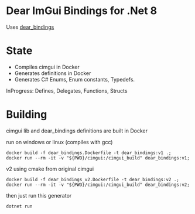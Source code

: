 # Dear ImGui Bindings for .Net 8

Uses [dear_bindings](https://github.com/dearimgui/dear_bindings)

# State

- Compiles cimgui in Docker
- Generates definitions in Docker
- Generates C# Enums, Enum constants, Typedefs.

InProgress: Defines, Delegates, Functions, Structs

# Building

cimgui lib and dear_bindings definitions are built in Docker

run on windows or linux (compiles with gcc)
```shell
docker build -f dear_bindings.Dockerfile -t dear_bindings:v1 .;
docker run --rm -it -v "${PWD}/cimgui:/cimgui_build" dear_bindings:v1;
```
v2 using cmake from original cimgui
```shell
docker build -f dear_bindings_v2.Dockerfile -t dear_bindings:v2 .;
docker run --rm -it -v "${PWD}/cimgui:/cimgui_build" dear_bindings:v2;
```

then just run this generator
```sh
dotnet run
```